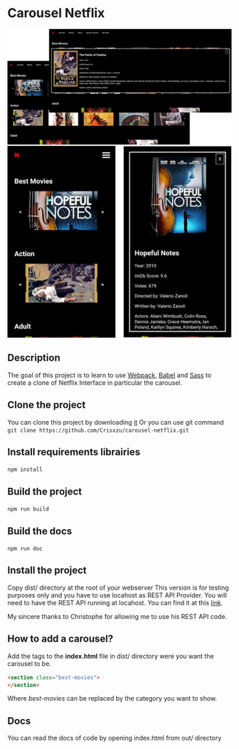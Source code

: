 # Carousel Netflix

![desktop](readme-images/showcase_desktop.png)  
![mobile](readme-images/showcase_mobile.png)

## Description

The goal of this project is to learn to use [Webpack](https://webpack.js.org/), [Babel](https://babeljs.io/docs/) and [Sass](https://sass-lang.com/) to create a clone of Netflix Interface in particular the carousel.

## Clone the project

You can clone this project by downloading [it](https://github.com/Crisxzu/carousel-netflix/archive/refs/heads/main.zip)
Or you can use git command `git clone https://github.com/Crisxzu/carousel-netflix.git`

## Install requirements librairies

`npm install`

## Build the project

`npm run build`

## Build the docs

``npm run doc``

## Install the project

Copy dist/ directory at the root of your webserver
This version is for testing purposes only and you have to use locahost as REST API Provider. You will need to have the REST API running at locahost.
You can find it at this [link](https://github.com/cGIfl300/OC_P6/tree/master/cloned_api_server/OCMovies-API-EN-FR).

My sincere thanks to Christophe for allowing me to use his REST API code.

## How to add a carousel?

Add the tags to the **index.html** file in dist/ directory were you want the carousel to be.

```HTML
<section class="best-movies">
</section>
```

Where _best-movies_ can be replaced by the category you want to show.

## Docs
You can read the docs of code by opening index.html from out/ directory